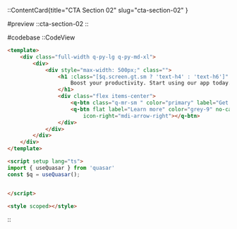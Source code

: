 <!-- CTA Section 02 -->
::ContentCard{title="CTA Section 02" slug="cta-section-02"  }

#preview
::cta-section-02
::

#codebase
::CodeView

```html
<template>
    <div class="full-width q-py-lg q-py-md-xl">
        <div>
            <div style="max-width: 500px;" class="">
                <h1 :class="[$q.screen.gt.sm ? 'text-h4' : 'text-h6']" class="text-weight-bold q-mb-md q-mt-none">
                    Boost your productivity. Start using our app today.
                </h1>
                <div class="flex items-center">
                    <q-btn class="q-mr-sm " color="primary" label="Get started" no-caps unelevated></q-btn>
                    <q-btn flat label="Learn more" color="grey-9" no-caps unelevated
                        icon-right="mdi-arrow-right"></q-btn>
                </div>
            </div>
        </div>
    </div>
</template>

<script setup lang="ts">
import { useQuasar } from 'quasar'
const $q = useQuasar();


</script>

<style scoped></style>

```

::